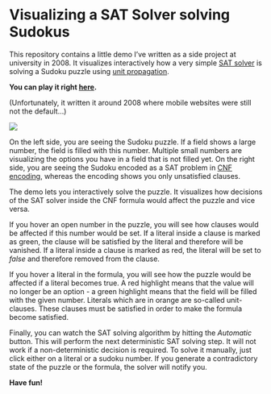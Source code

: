 
# Visualizing a SAT Solver solving Sudokus
This repository contains a little demo I’ve written as a side project at university in 2008. It visualizes interactively how a very simple [SAT solver][1] is solving a Sudoku puzzle using [unit propagation][2]. 

**You can play it right [here][3].**

(Unfortunately, it written it around 2008 where mobile websites were still not the default…)

![][image-1]

On the left side, you are seeing the Sudoku puzzle. If a field shows a large number, the field is filled with this number. Multiple small numbers are visualizing the options you have in a field that is not filled yet. On the right side, you are seeing the Sudoku encoded as a SAT problem in [CNF encoding][4], whereas the encoding shows you only unsatisfied clauses.

The demo lets you interactively solve the puzzle. It visualizes how decisions of the SAT solver inside the CNF formula would affect the puzzle and vice versa.

If you hover an open number in the puzzle, you will see how clauses would be affected if this number would be set. If a literal inside a clause is marked as green, the clause will be satisfied by the literal and therefore will be vanished. If a literal inside a clause is marked as red, the literal will be set to *false* and therefore removed from the clause.

If you hover a literal in the formula, you will see how the puzzle would be affected if a literal becomes true. A red highlight means that the value will no longer be an option - a green highlight means that the field will be filled with the given number. Literals which are in orange are so-called unit-clauses. These clauses must be satisfied in order to make the formula become satisfied.

Finally, you can watch the SAT solving algorithm by hitting the *Automatic* button. This will perform the next deterministic SAT solving step. It will not work if a non-deterministic decision is required. To solve it manually, just click either on a literal or a sudoku number. If you generate a contradictory state of the puzzle or the formula, the solver will notify you.

**Have fun!**

[1]:	https://en.wikipedia.org/wiki/Boolean_satisfiability_problem
[2]:	https://en.wikipedia.org/wiki/Unit_propagation
[3]:	https://cdn.rawgit.com/hydrixos/jsSudoku/master/index.html
[4]:	https://en.wikipedia.org/wiki/Conjunctive_normal_form

[image-1]:	res/Readme.png